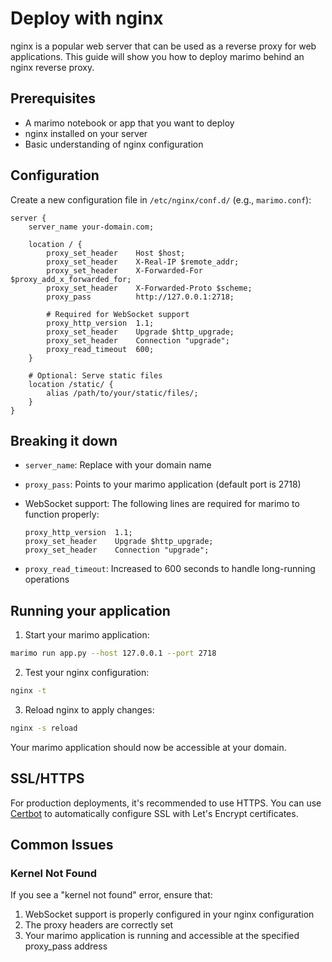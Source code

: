 # Deploy with nginx

nginx is a popular web server that can be used as a reverse proxy for web applications. This guide will show you how to deploy marimo behind an nginx reverse proxy.

## Prerequisites

- A marimo notebook or app that you want to deploy
- nginx installed on your server
- Basic understanding of nginx configuration

## Configuration

Create a new configuration file in `/etc/nginx/conf.d/` (e.g., `marimo.conf`):

```nginx
server {
    server_name your-domain.com;

    location / {
        proxy_set_header    Host $host;
        proxy_set_header    X-Real-IP $remote_addr;
        proxy_set_header    X-Forwarded-For $proxy_add_x_forwarded_for;
        proxy_set_header    X-Forwarded-Proto $scheme;
        proxy_pass          http://127.0.0.1:2718;

        # Required for WebSocket support
        proxy_http_version  1.1;
        proxy_set_header    Upgrade $http_upgrade;
        proxy_set_header    Connection "upgrade";
        proxy_read_timeout  600;
    }

    # Optional: Serve static files
    location /static/ {
        alias /path/to/your/static/files/;
    }
}
```

## Breaking it down

- `server_name`: Replace with your domain name
- `proxy_pass`: Points to your marimo application (default port is 2718)
- WebSocket support: The following lines are required for marimo to function properly:

  ```nginx
  proxy_http_version  1.1;
  proxy_set_header    Upgrade $http_upgrade;
  proxy_set_header    Connection "upgrade";
  ```

- `proxy_read_timeout`: Increased to 600 seconds to handle long-running operations

## Running your application

1. Start your marimo application:

```bash
marimo run app.py --host 127.0.0.1 --port 2718
```

2. Test your nginx configuration:

```bash
nginx -t
```

3. Reload nginx to apply changes:

```bash
nginx -s reload
```

Your marimo application should now be accessible at your domain.

## SSL/HTTPS

For production deployments, it's recommended to use HTTPS. You can use [Certbot](https://certbot.eff.org/) to automatically configure SSL with Let's Encrypt certificates.

## Common Issues

### Kernel Not Found

If you see a "kernel not found" error, ensure that:

1. WebSocket support is properly configured in your nginx configuration
2. The proxy headers are correctly set
3. Your marimo application is running and accessible at the specified proxy_pass address
